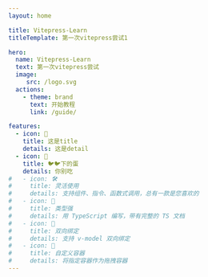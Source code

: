 ```yaml
---
layout: home

title: Vitepress-Learn 
titleTemplate: 第一次vitepress尝试1

hero:
  name: Vitepress-Learn
  text: 第一次vitepress尝试
  image:
     src: /logo.svg
  actions:
    - theme: brand
      text: 开始教程
      link: /guide/

features:
  - icon: 🥳
    title: 这是title
    details: 这是detail
  - icon: 🐣
    title: 🐦🐦下的蛋
    details: 你别吃
#   - icon: 🛠
#     title: 灵活使用
#     details: 支持组件、指令、函数式调用，总有一款是您喜欢的
#   - icon: 🦾️
#     title: 类型强
#     details: 用 TypeScript 编写，带有完整的 TS 文档
#   - icon: 🔌
#     title: 双向绑定
#     details: 支持 v-model 双向绑定
#   - icon: 🎪
#     title: 自定义容器
#     details: 将指定容器作为拖拽容器
---
```




<span/>
